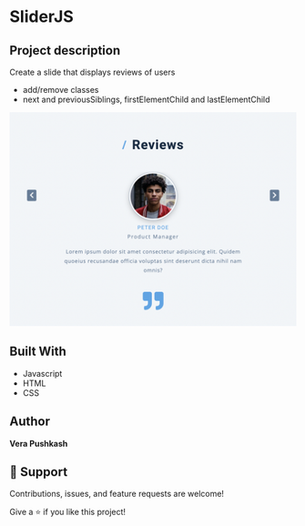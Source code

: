 # SliderJS


## Project description


Create a slide that displays reviews of users
- add/remove classes
- next and previousSiblings, firstElementChild and lastElementChild




![Slider](https://github.com/barcelo2/SliderJS/blob/main/Slider/Screenshot%202022-08-10%20at%2014.33.27.png)




## Built With

- Javascript
- HTML 
- CSS

## Author

**Vera Pushkash**

## 🤝 Support

Contributions, issues, and feature requests are welcome!

Give a ⭐️ if you like this project!
